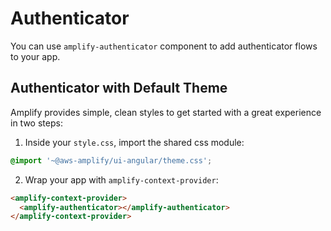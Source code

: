 # Authenticator

You can use `amplify-authenticator` component to add authenticator flows to your app.

## Authenticator with Default Theme

Amplify provides simple, clean styles to get started with a great experience in two steps:

1. Inside your `style.css`, import the shared css module:

```css
@import '~@aws-amplify/ui-angular/theme.css';
```

2. Wrap your app with `amplify-context-provider`:

```html
<amplify-context-provider>
  <amplify-authenticator></amplify-authenticator>
</amplify-context-provider>
```
